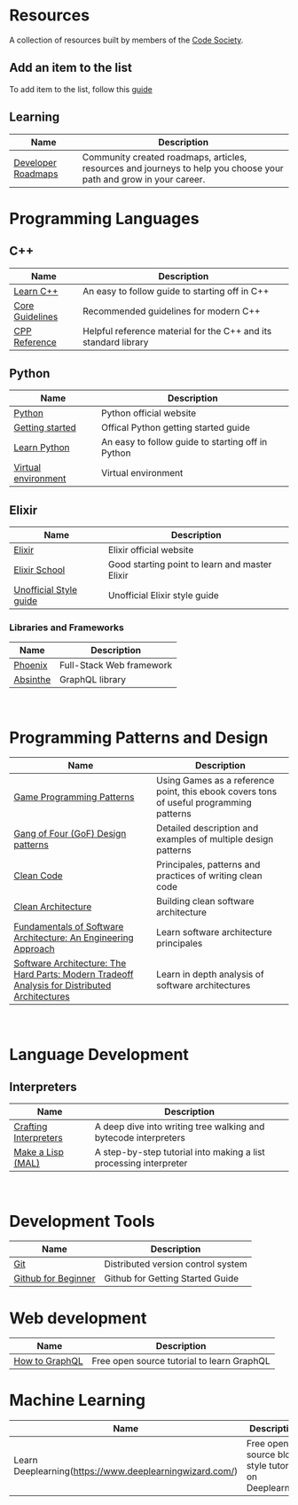 # Resources

A collection of resources built by members of the [Code Society](https://codesociety.xyz/).

## Add an item to the list
To add item to the list, follow this [guide](https://github.com/Code-Society-Lab/resources/blob/main/CONTRIBUTING.md) 

## Learning
| Name | Description |
| ---- | ----------- |
| [Developer Roadmaps](https://roadmap.sh/) | Community created roadmaps, articles, resources and journeys to help you choose your path and grow in your career. |

# Programming Languages

## C++

| Name        | Description |
| ----------- | ----------- |
| [Learn C++](https://www.learn-cpp.org/) | An easy to follow guide to starting off in C++ |
| [Core Guidelines](http://isocpp.github.io/CppCoreGuidelines/CppCoreGuidelines#S-cpl) | Recommended guidelines for modern C++ |
| [CPP Reference](https://en.cppreference.com/w/) | Helpful reference material for the C++ and its standard library |

## Python

| Name        | Description |
| ----------- | ----------- |
| [Python](https://www.python.org/) | Python official website
| [Getting started](https://www.python.org/about/gettingstarted/) | Offical Python getting started guide
| [Learn Python](https://www.learnpython.org/) | An easy to follow guide to starting off in Python |
| [Virtual environment](https://virtualenv.pypa.io/en/latest/index.html) | Virtual environment

## Elixir
| Name | Description |
| ---- | ----------- |
| [Elixir](https://elixir-lang.org/) | Elixir official website |
| [Elixir School](https://elixirschool.com/) | Good starting point to learn and master Elixir |
| [Unofficial Style guide](https://github.com/christopheradams/elixir_style_guide) | Unofficial Elixir style guide |

### Libraries and Frameworks
| Name | Description |
| ---- | ----------- |
| [Phoenix](https://www.phoenixframework.org/) | Full-Stack Web framework |
| [Absinthe](https://hexdocs.pm/absinthe/overview.html) | GraphQL library |

<br>

# Programming Patterns and Design

| Name        | Description |
| ----------- | ----------- |
| [Game Programming Patterns](https://gameprogrammingpatterns.com/contents.html) | Using Games as a reference point, this ebook covers tons of useful programming patterns |
| [Gang of Four (GoF) Design patterns](https://www.digitalocean.com/community/tutorials/gangs-of-four-gof-design-patterns) | Detailed description and examples of multiple design patterns |
| [Clean Code](https://www.goodreads.com/book/show/3735293-clean-code) | Principales, patterns and practices of writing clean code |
| [Clean Architecture](https://www.goodreads.com/book/show/18043011-clean-architecture) | Building clean software architecture  |
| [Fundamentals of Software Architecture: An Engineering Approach](https://www.goodreads.com/book/show/44144493-fundamentals-of-software-architecture?from_search=true&from_srp=true&qid=4tpz2i3aEC&rank=1) | Learn software architecture principales |
| [Software Architecture: The Hard Parts: Modern Tradeoff Analysis for Distributed Architectures](https://www.goodreads.com/book/show/58153482-software-architecture?from_search=true&from_srp=true&qid=4tpz2i3aEC&rank=2) | Learn in depth analysis of software architectures 

<br>

# Language Development

## Interpreters

| Name        | Description |
| ----------- | ----------- |
| [Crafting Interpreters](https://craftinginterpreters.com/contents.html) | A deep dive into writing tree walking and bytecode interpreters |
| [Make a Lisp (MAL)](https://github.com/kanaka/mal) | A step-by-step tutorial into making a list processing interpreter |

<br> 

# Development Tools

| Name | Description |
| ---- | ----------- |
| [Git](https://git-scm.com/) | Distributed version control system |
| [Github for Beginner](https://docs.github.com/en/get-started) | Github for Getting Started Guide

# Web development
| Name | Description |
| ---- | ----------- |
| [How to GraphQL](https://www.howtographql.com/) | Free open source tutorial to learn GraphQL |

# Machine Learning
| Name | Description |
| ---- | ----------- |
| Learn Deeplearning(https://www.deeplearningwizard.com/) | Free open source blog style tutorial on Deeplearning |
